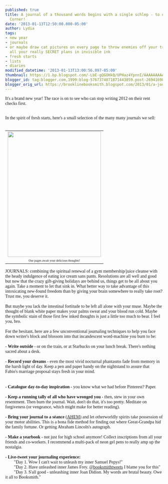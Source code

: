```yaml
---
published: true
title: A journal of a thousand words begins with a single schlep - to our Writer's
  Corner!
date: '2013-01-13T12:50:00.000-05:00'
author: Lydia
tags:
- new year
- journals
- or maybe draw cat pictures on every page to throw enemies off your trail but write
  all your really SECRET plans in invisible ink
- fresh starts
- lists
- diaries
modified_datetime: '2013-01-13T13:00:56.097-05:00'
thumbnail: https://1.bp.blogspot.com/-LbE-gQGOHkQ/UPHaz4YpnnI/AAAAAAAAACw/n9L92poSZiI/s72-c/photo+(8).JPG
blogger_id: tag:blogger.com,1999:blog-5767374071871443859.post-269416904212001409
blogger_orig_url: https://brooklinebooksmith.blogspot.com/2013/01/a-journal-of-thousand-words-begins-with.html
---
```


<span style="font-family: Georgia, Times New Roman, serif;">It's a brand new year! The race is on to see who can stop writing 2012 on their rent checks first.</span><br /><div><span style="font-family: Georgia, Times New Roman, serif;"><br /></span></div><div><span style="font-family: Georgia, Times New Roman, serif;">In the spirit of fresh starts, here's a small selection of the many many journals we sell:</span></div><div><span style="font-family: Georgia, Times New Roman, serif;"><br /></span></div><table align="center" cellpadding="0" cellspacing="0" class="tr-caption-container" style="margin-left: auto; margin-right: auto; text-align: center;"><tbody><tr><td style="text-align: center;"><a href="https://1.bp.blogspot.com/-LbE-gQGOHkQ/UPHaz4YpnnI/AAAAAAAAACw/n9L92poSZiI/s1600/photo+(8).JPG" imageanchor="1" style="margin-left: auto; margin-right: auto;"><span style="font-family: Georgia, Times New Roman, serif;"><img border="0" height="400" src="https://1.bp.blogspot.com/-LbE-gQGOHkQ/UPHaz4YpnnI/AAAAAAAAACw/n9L92poSZiI/s400/photo+(8).JPG" width="298" /></span></a></td></tr><tr><td class="tr-caption" style="text-align: center;"><span style="font-family: Georgia, Times New Roman, serif; font-size: x-small;">Our pages await your delicious thoughts!</span></td></tr></tbody></table><div><span style="font-family: Georgia, Times New Roman, serif;">JOURNALS: combining the spiritual renewal of a gym membership/juice cleanse with the heady indulgence of eating ice cream sans pants. Resolutions are all well and good but now that the crazy gift-giving holidays are behind us, things get to be all about you again. Take a moment to let that sink in. What better way to take advantage of this intoxicating new-found freedom than by giving your brain somewhere to really take root? Trust me, you deserve it.</span></div><div><span style="font-family: Georgia, Times New Roman, serif;"><br /></span></div><div><span style="font-family: Georgia, Times New Roman, serif;">But maybe you lack the intestinal fortitude to be left all alone with your muse. Maybe the thought of blank white paper makes your palms sweat and your blood run cold. Maybe the symbolic stain of those first few inked thoughts is just a little too much to bear. I feel you, bro.</span></div><div><span style="font-family: Georgia, Times New Roman, serif;"><br /></span></div><div><span style="font-family: Georgia, Times New Roman, serif;">For the hesitant, here are a few unconventional journaling techniques to help you face down writer's block and blossom into that incandescent word-machine you burn to be:</span><br /><span style="font-family: Georgia, Times New Roman, serif;"><br /></span><span style="font-family: Georgia, Times New Roman, serif;">-&nbsp;<b>Write outside</b> - or on the train, or at Starbucks on your lunch break. There's nothing sacred about a desk.</span><br /><span style="font-family: Georgia, Times New Roman, serif;"><br /></span></div><div><div><span style="font-family: Georgia, Times New Roman, serif;">-&nbsp;<b>Record your dreams</b> - even the most vivid nocturnal phantasms fade from memory in the harsh light of day. Keep a pen and paper handy on the nightstand to assure that Fabio's marriage proposal stays fresh in your mind.</span><br /><span style="font-family: Georgia, Times New Roman, serif;"><br /></span><br /><div><span style="font-family: Georgia, Times New Roman, serif;">-&nbsp;<b>Catalogue day-to-day inspiration </b>- you know what we had before Pinterest? Paper.</span><br /><span style="font-family: Georgia, Times New Roman, serif;"><br /></span></div><span style="font-family: Georgia, Times New Roman, serif;">-&nbsp;<b>Keep a running tally of all who have wronged you</b> - then, stew in your own resentment. Then burn the journal. Wait, don't do that, it's too pretty. Meditate on forgiveness (or vengeance, which might make for better reading).</span><br /><span style="font-family: Georgia, Times New Roman, serif;"><br /></span><span style="font-family: Georgia, Times New Roman, serif;">- <b>Bring your journal to a séance</b> (<a href="https://www.brooklinebooksmith-shop.com/event/ian-svenonius-supernatural-strategies" target="_blank">AHEM</a>) and let otherworldly spirits take possession of your motor abilities. This is a bona fide method for finding out where Great-Grandpa hid the family fortune. Or getting Abraham Lincoln's autograph.</span><br /><span style="font-family: Georgia, Times New Roman, serif;"><br /></span></div><div></div><div></div></div><div><span style="font-family: Georgia, Times New Roman, serif;">-&nbsp;<b>Make a yearbook</b> - not just for high school anymore! Collect inscriptions from all your friends and co-workers. I recommend a multi-pack of neon gel pens to really amp up the nostalgia.</span><br /><span style="font-family: Georgia, Times New Roman, serif;"><br /></span><span style="font-family: Georgia, Times New Roman, serif;">-&nbsp;<b>Live-tweet your journaling experience:</b></span><br /><span style="font-family: Georgia, Times New Roman, serif;">&nbsp; &nbsp; &nbsp; &nbsp; "Day 1. Wow I can't wait to unleash my inner Samuel Pepys!"</span><br /><span style="font-family: Georgia, Times New Roman, serif;">&nbsp; &nbsp; &nbsp; &nbsp; "Day 2. Have unleashed inner James Frey.&nbsp;<a href="https://twitter.com/booksmithtweets" target="_blank">@booksmithtweets</a>&nbsp;I&nbsp;blame you for this"</span><br /><span style="font-family: Georgia, Times New Roman, serif;">&nbsp; &nbsp; &nbsp; &nbsp; "Day 3. S'all good - unleashing inner Joan Didion. My words are brutal beauty. Owe it all to Booksmith."</span></div>